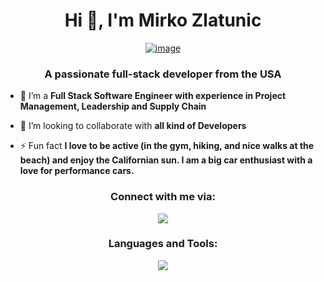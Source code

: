 <div align="center">
<h1>Hi 👋, I'm Mirko Zlatunic</h1>

[![image](https://github.com/mirkozlatunic/mirkozlatunic/assets/110959892/3243be9c-388c-4be5-b173-0871f523c779)
](https://github.com/mirkozlatunic/mirkozlatunic/assets/110959892/bd78f697-6784-4211-a87c-4e8474f1d86c)

</div>

<h3 align="center">A passionate full-stack developer from the USA</h3>

- 🌱 I’m a **Full Stack Software Engineer with experience in Project Management, Leadership and Supply Chain**

- 👯 I’m looking to collaborate with **all kind of Developers**

- ⚡ Fun fact **I love to be active (in the gym, hiking, and nice walks at the beach) and enjoy the Californian sun. I am a big car enthusiast with a love for performance cars.**

<div align="center">
<h3>Connect with me via:</h3>
<p align="center">
  <a href="https://skillicons.dev">
    <img src="https://skillicons.dev/icons?i=discord,gmail,linkedin" />
  </a>
</p>


<h3>Languages and Tools:</h3>
<p>
  <a href="https://skillicons.dev">
    <img src="https://skillicons.dev/icons?i=html,css,babel,tailwindcss,js,threejs,react,git,figma,materialui,mongodb,express,nginx,nodejs,postman,redux,npm," />
  </a>
</p>
